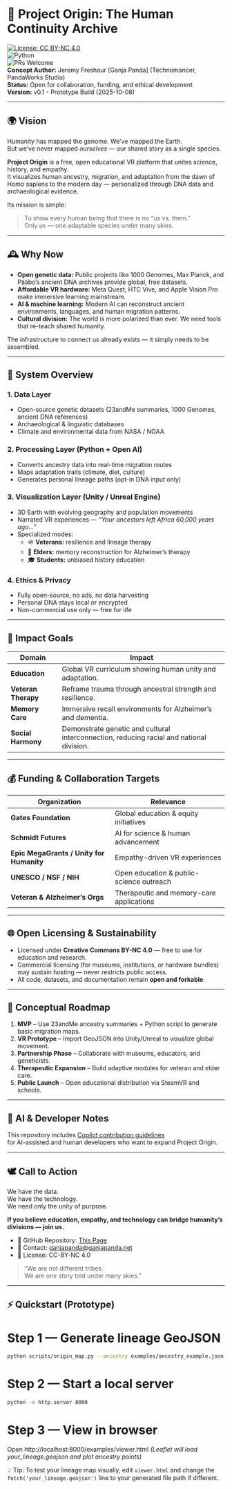 # 🧬 Project Origin: The Human Continuity Archive  
[![License: CC BY-NC 4.0](https://img.shields.io/badge/License-CC--BY--NC%204.0-blue.svg)](LICENSE.md)  
![Python](https://img.shields.io/badge/Python-3.10+-blue.svg)  
![PRs Welcome](https://img.shields.io/badge/PRs-welcome-brightgreen.svg)  
**Concept Author:** Jeremy Freshour [Ganja Panda] (Technomancer, PandaWorks Studio)  
**Status:** Open for collaboration, funding, and ethical development  
**Version:** v0.1 - Prototype Build (2025-10-08)  


---

## 🌍 Vision

Humanity has mapped the genome. We’ve mapped the Earth.  
But we’ve never mapped *ourselves* — our shared story as a single species.  

**Project Origin** is a free, open educational VR platform that unites science, history, and empathy.  
It visualizes human ancestry, migration, and adaptation from the dawn of Homo sapiens to the modern day — personalized through DNA data and archaeological evidence.

Its mission is simple:  
> To show every human being that there is no “us vs. them.”  
> Only *us* — one adaptable species under many skies.

---

## 🕰️ Why Now

- **Open genetic data:** Public projects like 1000 Genomes, Max Planck, and Pääbo’s ancient DNA archives provide global, free datasets.  
- **Affordable VR hardware:** Meta Quest, HTC Vive, and Apple Vision Pro make immersive learning mainstream.  
- **AI & machine learning:** Modern AI can reconstruct ancient environments, languages, and human migration patterns.  
- **Cultural division:** The world is more polarized than ever. We need tools that re-teach shared humanity.  

The infrastructure to connect us already exists — it simply needs to be assembled.

---

## 🧩 System Overview

### **1. Data Layer**
- Open-source genetic datasets (23andMe summaries, 1000 Genomes, ancient DNA references)  
- Archaeological & linguistic databases  
- Climate and environmental data from NASA / NOAA  

### **2. Processing Layer (Python + Open AI)**
- Converts ancestry data into real-time migration routes  
- Maps adaptation traits (climate, diet, culture)  
- Generates personal lineage paths (opt-in DNA input only)  

### **3. Visualization Layer (Unity / Unreal Engine)**
- 3D Earth with evolving geography and population movements  
- Narrated VR experiences — *“Your ancestors left Africa 60,000 years ago…”*  
- Specialized modes:
  - 🪖 **Veterans:** resilience and lineage therapy  
  - 🧠 **Elders:** memory reconstruction for Alzheimer’s therapy  
  - 🎓 **Students:** unbiased history education  

### **4. Ethics & Privacy**
- Fully open-source, no ads, no data harvesting  
- Personal DNA stays local or encrypted  
- Non-commercial use only — free for life  

---

## 🎯 Impact Goals

| Domain | Impact |
|---------|--------|
| **Education** | Global VR curriculum showing human unity and adaptation. |
| **Veteran Therapy** | Reframe trauma through ancestral strength and resilience. |
| **Memory Care** | Immersive recall environments for Alzheimer’s and dementia. |
| **Social Harmony** | Demonstrate genetic and cultural interconnection, reducing racial and national division. |

---

## 💰 Funding & Collaboration Targets

| Organization | Relevance |
|---------------|------------|
| **Gates Foundation** | Global education & equity initiatives |
| **Schmidt Futures** | AI for science & human advancement |
| **Epic MegaGrants / Unity for Humanity** | Empathy-driven VR experiences |
| **UNESCO / NSF / NIH** | Open education & public-science outreach |
| **Veteran & Alzheimer’s Orgs** | Therapeutic and memory-care applications |

---

## 🌐 Open Licensing & Sustainability

- Licensed under **Creative Commons BY-NC 4.0** — free to use for education and research.  
- Commercial licensing (for museums, institutions, or hardware bundles) may sustain hosting — never restricts public access.  
- All code, datasets, and documentation remain **open and forkable**.

---

## 🧠 Conceptual Roadmap

1. **MVP** – Use 23andMe ancestry summaries + Python script to generate basic migration maps.  
2. **VR Prototype** – Import GeoJSON into Unity/Unreal to visualize global movement.  
3. **Partnership Phase** – Collaborate with museums, educators, and geneticists.  
4. **Therapeutic Expansion** – Build adaptive modules for veteran and elder care.  
5. **Public Launch** – Open educational distribution via SteamVR and schools.  

---
## 🤖 AI & Developer Notes

This repository includes [Copilot contribution guidelines](.github/copilot-instructions.md)  
for AI-assisted and human developers who want to expand Project Origin.

---

## 🕊️ Call to Action

We have the data.  
We have the technology.  
We need only the unity of purpose.

**If you believe education, empathy, and technology can bridge humanity’s divisions — join us.**

- 📂 GitHub Repository: [This Page](https://github.com/Ganja-Panda/Project-Origin/) 
- 📧 Contact: ganjapanda@ganjapanda.net  
- 🧾 License: CC-BY-NC 4.0  

> “We are not different tribes.  
> We are one story told under many skies.”  

---
## ⚡ Quickstart (Prototype)


# **Step 1 — Generate lineage GeoJSON**
```bash
python scripts/origin_map.py --ancestry examples/ancestry_example.json --lookup examples/region_lookup.csv --out examples/your_lineage.geojson
```
# **Step 2 — Start a local server**
```bash
python -m http.server 8000
```
# **Step 3 — View in browser**
Open http://localhost:8000/examples/viewer.html
*(Leaflet will load your_lineage.geojson and plot ancestry points)*

💡 Tip: To test your lineage map visually, edit `viewer.html` and change the `fetch('your_lineage.geojson')`
line to your generated file path if different.
